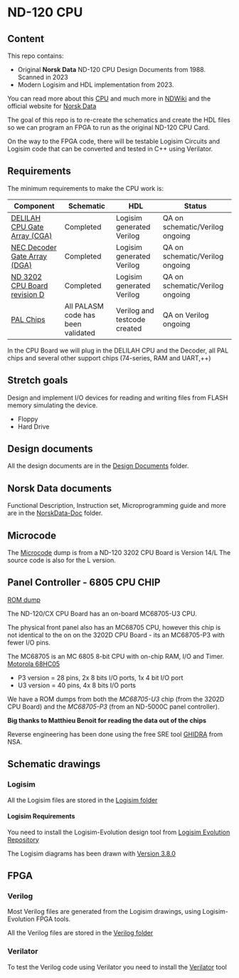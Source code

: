 # ND-120 CPU

## Content

This repo contains:

* Original **Norsk Data** ND-120 CPU Design Documents from 1988. Scanned in 2023
* Modern Logisim and HDL implementation from 2023.

You can read more about this [CPU](https://www.ndwiki.org/wiki/3202) and much more in [NDWiki](https://www.ndwiki.org/) and the official website for [Norsk Data](http://sintran.com/)

The goal of this repo is to re-create the schematics and create the HDL files so we can program an FPGA to run as the original ND-120 CPU Card.

On the way to the FPGA code, there will be testable Logisim Circuits and Logisim code that can be converted and tested in C++ using Verilator.


## Requirements

The minimum requirements to make the CPU work is:

| Component                                                                   | Schematic                          |  HDL                         | Status                          | 
|-----------------------------------------------------------------------------|------------------------------------|------------------------------|---------------------------------|
| [DELILAH CPU Gate Array (CGA)](DesignDocuments\DELILAH-CPU\readme.md)       | Completed                          | Logisim generated Verilog    | QA on schematic/Verilog ongoing |
| [NEC Decoder Gate Array (DGA)](DesignDocuments\DECODE-GateArray\readme.md)  | Completed                          | Logisim generated Verilog    | QA on schematic/Verilog ongoing |
| [ND 3202 CPU Board revision D](DesignDocuments/CPU-BOARD-3202/Readme.md)    | Completed                          | Logisim generated Verilog    | QA on schematic/Verilog ongoing |
| [PAL Chips ](DesignDocuments/PAL-Code/Readme.md)                            | All PALASM code has been validated | Verilog and testcode created | QA on Verilog ongoing           |

In the CPU Board we will plug in the DELILAH CPU and the Decoder, all PAL chips and several other support chips (74-series, RAM and UART,++)


## Stretch goals

Design and implement I/O devices for reading and writing files from FLASH memory simulating the device.

* Floppy 
* Hard Drive

## Design documents

All the design documents are in the [Design Documents](DesignDocuments/Readme.md) folder.

## Norsk Data documents

Functional Description, Instruction set, Microprogramming guide and more are in the [NorskData-Doc](NorskData-Doc/Readme.md) folder.

## Microcode 

The [Microcode](Code/Microcode/readme.md) dump is from a ND-120 3202 CPU Board is Version 14/L
The source code is also for the L version.

## Panel Controller - 6805 CPU CHIP

[ROM dump](Code/68705/readme.md)

The ND-120/CX CPU Board has an on-board MC68705-U3 CPU.

The physical front panel also has an MC68705 CPU, however this chip is not identical to the on on the 3202D CPU Board - its an MC68705-P3 with fewer I/O pins.

The MC68705 is an MC 6805 8-bit CPU with on-chip RAM, I/O and Timer. [Motorola 68HC05](https://en.wikipedia.org/wiki/Motorola_68HC05)

* P3 version = 28 pins, 2x 8 bits I/O ports, 1x 4 bit I/O port
* U3 version = 40 pins, 4x 8 bits I/O ports

We have a ROM dumps from both the *MC68705-U3* chip (from the 3202D CPU Board) and the *MC68705-P3* (from an ND-5000C panel controller).

**Big thanks to Matthieu Benoit for reading the data out of the chips**

Reverse engineering has been done using the free SRE tool [GHIDRA](https://ghidra-sre.org/) from NSA.

## Schematic drawings

### Logisim 

All the Logisim files are stored in the [Logisim folder](Logisim/readme.md)

#### Logisim Requirements

You need to install the Logisim-Evolution design tool from [Logisim Evolution Repository](https://github.com/logisim-evolution/logisim-evolution)

The Logisim diagrams has been drawn with [Version 3.8.0](https://github.com/logisim-evolution/logisim-evolution/releases/tag/v3.8.0)

## FPGA 

### Verilog 

Most Verilog files are generated from the Logisim drawings, using Logisim-Evolution FPGA tools.

All the Verilog files are stored in the [Verilog folder](Verilog/)

### Verilator

To test the Verilog code using Verilator you need to install the [Verilator](https://www.veripool.org/verilator/) tool
